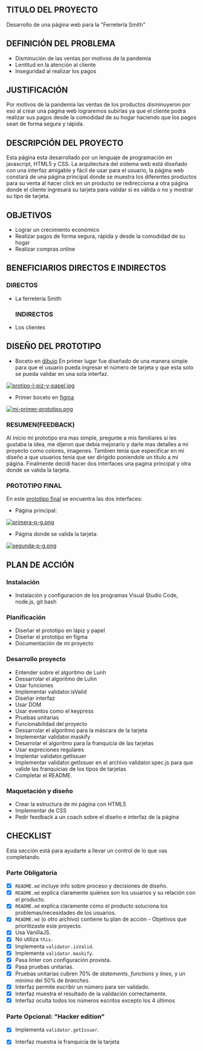 ## TITULO DEL PROYECTO
Desarrollo de una página web para la "Ferretería Smith"

## DEFINICIÓN DEL PROBLEMA
- Disminución de las ventas por motivos de la pandemia
- Lentitud en la atención al cliente
- Inseguridad al realizar los pagos

## JUSTIFICACIÓN
Por motivos de la pandemia las ventas de los productos disminuyeron por eso al crear una página web lograremos subirlas ya que el cliente podra realizar sus pagos desde la comodidad de su hogar haciendo que los pagos sean de forma segura y rápida.

## DESCRIPCIÓN DEL PROYECTO
Esta página esta desarrollado por un lenguaje de programación en javascript, HTML5 y CSS. La arquitectura del sistema web está diseñado con una interfaz amigable y fácil de usar  para el usuario, la página web constará de una página principal donde se muestra los diferentes productos para su venta al hacer click en un producto se redirecciona a otra página donde el cliente ingresará su tarjeta para validar si es válida o no y mostrar su tipo de tarjeta.

## OBJETIVOS
- Lograr un crecimiento económico
- Realizar pagos de forma segura, rápida y desde la comodidad de su hogar
- Realizar compras online 

## BENEFICIARIOS DIRECTOS E INDIRECTOS
### DIRECTOS
- La ferretería Smith

  ### INDIRECTOS
- Los clientes

## DISEÑO DEL PROTOTIPO
  * Boceto en [dibujo](https://drive.google.com/drive/folders/1cFwLdZ9CpQwSU3dnZLgQ1y9rO6OCe2mI?usp=sharing)
  En primer lugar fue diseñado de una manera simple para que el usuario pueda ingresar el número de tarjeta y que esta solo se pueda validar en una sola interfaz. 
  
  [![protipo-l-piz-y-papel.jpg](https://i.postimg.cc/DzbytDkJ/protipo-l-piz-y-papel.jpg)](https://postimg.cc/Y4MHFdSM)

  * Primer boceto en [figma](https://www.figma.com/file/HqJou5rSr0jKhGIVxh0bPA/Untitled?node-id=0%3A1)

  [![mi-primer-prototipo.png](https://i.postimg.cc/63MZQgqW/mi-primer-prototipo.png)](https://postimg.cc/phnrG0K4)


  ### RESUMEN(FEEDBACK)
  Al inicio mi prototipo era mas simple, pregunte a mis familiares si les gustaba la idea, me dijeron que debía mejorarlo y darle mas detalles a mi proyecto como colores, imagenes. Tambien tenía que especificar en mi diseño a que usuarios tenía que ser dirigido poniendole un titulo a mi página. Finalmente decidi hacer dos interfaces una pagina principal y otra donde se valida la tarjeta.

  ### PROTOTIPO FINAL
  En este [prototipo final](https://www.figma.com/file/FKQ58VEqJ90JipE3iHt8Uv/Untitled?node-id=0%3A1) se encuentra las dos interfaces:

  * Página principal:

  [![primera-p-g.png](https://i.postimg.cc/brQst5NS/primera-p-g.png)](https://postimg.cc/7JZHvmzq)

  * Página donde se valida la tarjeta:

  [![segunda-p-g.png](https://i.postimg.cc/vHs1sG3r/segunda-p-g.png)](https://postimg.cc/s1TfPCFx)


## PLAN DE ACCIÓN
  ### Instalación
   - Instalación y configuración de los programas Visual Studio Code, node.js, git bash
  ### Planificación 
   - Diseñar el prototipo en lápiz y papel
   - Diseñar el prototipo en figma
   - Documentación de mi proyecto
  ### Desarrollo proyecto
   - Entender sobre el algoritmo de Lunh
   - Dessarrolar el algoritmo de Luhn
   - Usar funciones 
   - Implementar validator.isValid
   - Diseñar interfaz 
   - Usar DOM
   - Usar eventos como el keypress 
   - Pruebas unitarias
   - Funcionabilidad del proyecto
   - Dessarrolar el algoritmo para la máscara de la tarjeta
   - Implementar validator.maskify
   - Desarrolar el algoritmo para la franquicia de las tarjetas
   - Usar expreciones regulares
   - Implentar validator.getIssuer
   - Implementar validator.getIssuer en el archivo validator.spec.js para que valide las franquicias de los tipos de  tarjetas
   - Completar el README.

  ### Maquetación y diseño
   - Crear la estructura de mi página con HTML5
   - Implementar de CSS 
   - Pedir feedback a un coach sobre el diseño e interfaz de la página

## CHECKLIST

Esta sección está para ayudarte a llevar un control de lo que vas completando.

### Parte Obligatoria

* [x] `README.md` incluye info sobre proceso y decisiones de diseño.
* [x] `README.md` explica claramente quiénes son los usuarios y su relación con
  el producto.
* [x] `README.md` explica claramente cómo el producto soluciona los
  problemas/necesidades de los usuarios.
* [x] `README.md` (o otro archivo) contiene tu plan de acción - Objetivos que prioritizaste este proyecto.
* [x] Usa VanillaJS.
* [x] No utiliza `this`.
* [x] Implementa `validator.isValid`.
* [x] Implementa `validator.maskify`.
* [x] Pasa linter con configuración provista.
* [x] Pasa pruebas unitarias.
* [x] Pruebas unitarias cubren 70% de _statements_, _functions_ y _lines_, y un
  mínimo del 50% de _branches_.
* [x] Interfaz permite escribir un número para ser validado.
* [x] Interfaz muestra el resultado de la validación correctamente.
* [x] Interfaz oculta todos los números escritos excepto los 4 últimos

### Parte Opcional: "Hacker edition"

* [x] Implementa `validator.getIssuer`.
* [x] Interfaz muestra la franquicia de la tarjeta



